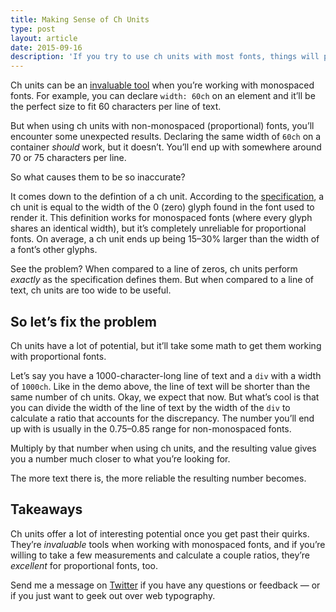```yaml
---
title: Making Sense of Ch Units
type: post
layout: article
date: 2015-09-16
description: 'If you try to use ch units with most fonts, things will probably end up broken. Here are some of the issues you’ll come across as well as ways you can fix them.'
---
```


Ch units can be an [invaluable tool][typographic-units] when you’re working with monospaced fonts. For example, you can declare `width: 60ch` on an element and it’ll be the perfect size to fit 60 characters per line of text.

But when using ch units with non-monospaced (proportional) fonts, you’ll encounter some unexpected results. Declaring the same width of `60ch` on a container _should_ work, but it doesn’t. You’ll end up with somewhere around 70 or 75 characters per line.

So what causes them to be so inaccurate?

It comes down to the defintion of a ch unit. According to the [specification][specification], a ch unit is equal to the width of the 0 (zero) glyph found in the font used to render it. This definition works for monospaced fonts (where every glyph shares an identical width), but it’s completely unreliable for proportional fonts. On average, a ch unit ends up being 15–30% larger than the width of a font’s other glyphs.

<CodePen
  height='560'
  id='24f0cb69d20658c4b14f6fef8e32ce59'
  title='Mismatched text and ch widths'
/>

See the problem? When compared to a line of zeros, ch units perform _exactly_ as the specification defines them. But when compared to a line of text, ch units are too wide to be useful.

## So let’s fix the problem

Ch units have a lot of potential, but it’ll take some math to get them working with proportional fonts.

Let’s say you have a 1000-character-long line of text and a `div` with a width of `1000ch`. Like in the demo above, the line of text will be shorter than the same number of ch units. Okay, we expect that now. But what’s cool is that you can divide the width of the line of text by the width of the `div` to calculate a ratio that accounts for the discrepancy. The number you’ll end up with is usually in the 0.75–0.85 range for non-monospaced fonts.

Multiply by that number when using ch units, and the resulting value gives you a number much closer to what you’re looking for.

<CodePen
  height='490'
  id='c41229e9197ff46d987dceffb4f36b38'
  title='Corrected text and ch widths'
/>

The more text there is, the more reliable the resulting number becomes.

<CodePen
  height='370'
  id='a6c07f62eb3d33741effa552b22abd84'
  title='Corrected paragraph text matching ch width'
/>

## Takeaways

Ch units offer a lot of interesting potential once you get past their quirks. They’re _invaluable_ tools when working with monospaced fonts, and if you’re willing to take a few measurements and calculate a couple ratios, they’re _excellent_ for proportional fonts, too.

Send me a message on [Twitter][twitter] if you have any questions or feedback — or if you just want to geek out over web typography.

[specification]: http://www.w3.org/TR/css3-values/#font-relative-lengths
[twitter]: https://twitter.com/johndjameson
[typographic-units]: /blog/typographic-units-in-css.html

